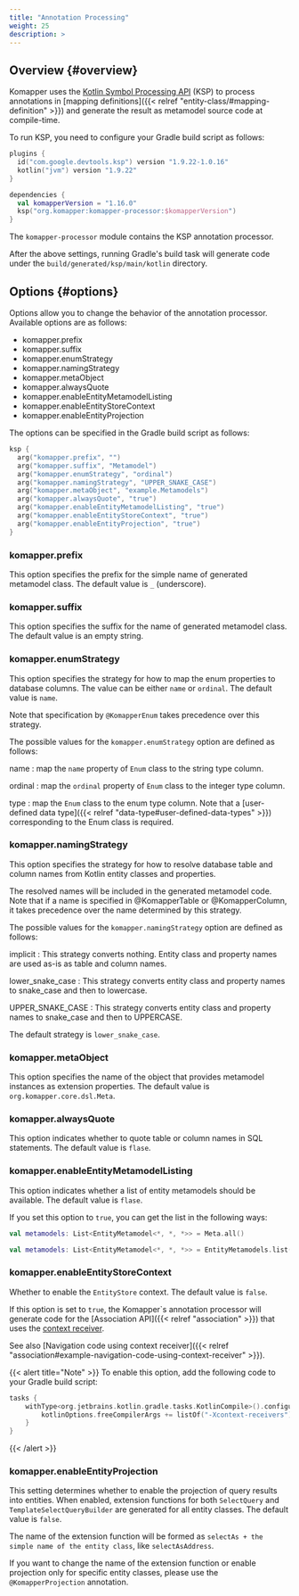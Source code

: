 ```yaml
---
title: "Annotation Processing"
weight: 25
description: >
---
```


## Overview {#overview}

Komapper uses the [Kotlin Symbol Processing API](https://github.com/google/ksp) (KSP) to 
process annotations in [mapping definitions]({{< relref "entity-class/#mapping-definition" >}}) and 
generate the result as metamodel source code at compile-time.

To run KSP, you need to configure your Gradle build script as follows:

```kotlin
plugins {
  id("com.google.devtools.ksp") version "1.9.22-1.0.16"
  kotlin("jvm") version "1.9.22"
}

dependencies {
  val komapperVersion = "1.16.0"
  ksp("org.komapper:komapper-processor:$komapperVersion")
}
```

The `komapper-processor` module contains the KSP annotation processor.

After the above settings, running Gradle's build task will generate code
under the `build/generated/ksp/main/kotlin` directory.

## Options {#options}

Options allow you to change the behavior of the annotation processor.
Available options are as follows:

- komapper.prefix
- komapper.suffix
- komapper.enumStrategy
- komapper.namingStrategy
- komapper.metaObject
- komapper.alwaysQuote
- komapper.enableEntityMetamodelListing
- komapper.enableEntityStoreContext
- komapper.enableEntityProjection

The options can be specified in the Gradle build script as follows:

```kotlin
ksp {
  arg("komapper.prefix", "")
  arg("komapper.suffix", "Metamodel")
  arg("komapper.enumStrategy", "ordinal")
  arg("komapper.namingStrategy", "UPPER_SNAKE_CASE")
  arg("komapper.metaObject", "example.Metamodels")
  arg("komapper.alwaysQuote", "true")
  arg("komapper.enableEntityMetamodelListing", "true")
  arg("komapper.enableEntityStoreContext", "true")
  arg("komapper.enableEntityProjection", "true")
}
```

### komapper.prefix

This option specifies the prefix for the simple name of generated metamodel class. 
The default value is `_` (underscore).

### komapper.suffix

This option specifies the suffix for the name of generated metamodel class.
The default value is an empty string.

### komapper.enumStrategy

This option specifies the strategy for how to map the enum properties to database columns.
The value can be either `name` or `ordinal`.
The default value is `name`.

Note that specification by `@KomapperEnum` takes precedence over this strategy.

The possible values for the `komapper.enumStrategy` option are defined as follows:

name
: map the `name` property of `Enum` class to the string type column.

ordinal
: map the `ordinal` property of `Enum` class to the integer type column.

type
: map the `Enum` class to the enum type column.
Note that a [user-defined data type]({{< relref "data-type#user-defined-data-types" >}}) corresponding to the Enum class is required.

### komapper.namingStrategy

This option specifies the strategy for how to resolve database table and column names 
from Kotlin entity classes and properties.

The resolved names will be included in the generated metamodel code.
Note that if a name is specified in @KomapperTable or @KomapperColumn, 
it takes precedence over the name determined by this strategy.

The possible values for the `komapper.namingStrategy` option are defined as follows:

implicit
: This strategy converts nothing. Entity class and property names are used as-is as table and column names.

lower_snake_case
: This strategy converts entity class and property names to snake_case and then to lowercase.

UPPER_SNAKE_CASE
: This strategy converts entity class and property names to snake_case and then to UPPERCASE.

The default strategy is `lower_snake_case`.

### komapper.metaObject

This option specifies the name of the object that provides metamodel instances as extension properties.
The default value is `org.komapper.core.dsl.Meta`.

### komapper.alwaysQuote

This option indicates whether to quote table or column names in SQL statements.
The default value is `flase`.

### komapper.enableEntityMetamodelListing

This option indicates whether a list of entity metamodels should be available.
The default value is `flase`.

If you set this option to `true`, you can get the list in the following ways:

```kotlin
val metamodels: List<EntityMetamodel<*, *, *>> = Meta.all()
```

```kotlin
val metamodels: List<EntityMetamodel<*, *, *>> = EntityMetamodels.list(Meta)
```

### komapper.enableEntityStoreContext

Whether to enable the `EntityStore` context.
The default value is `false`.

If this option is set to `true`, the Komapper`s annotation processor will generate code for 
the [Association API]({{< relref "association" >}}) that uses the [context receiver](https://kotlinlang.org/docs/whatsnew1620.html#prototype-of-context-receivers-for-kotlin-jvm).

See also [Navigation code using context receiver]({{< relref "association#example-navigation-code-using-context-receiver" >}}).

{{< alert title="Note" >}}
To enable this option, add the following code to your Gradle build script:

```kotlin
tasks {
    withType<org.jetbrains.kotlin.gradle.tasks.KotlinCompile>().configureEach {
        kotlinOptions.freeCompilerArgs += listOf("-Xcontext-receivers")
    }
}
```
{{< /alert >}}

### komapper.enableEntityProjection

This setting determines whether to enable the projection of query results into entities.
When enabled, extension functions for both `SelectQuery` and `TemplateSelectQueryBuilder` are generated for all entity classes.
The default value is `false`.

The name of the extension function will be formed as `selectAs + the simple name of the entity class`,
like `selectAsAddress`.

If you want to change the name of the extension function or enable projection only for specific entity classes,
please use the `@KomapperProjection` annotation.